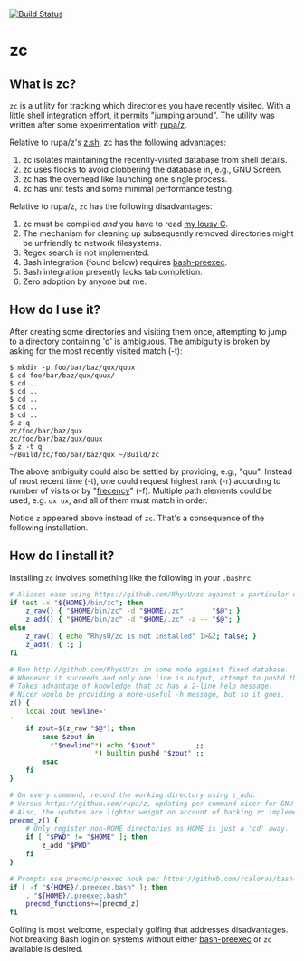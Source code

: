 [![Build Status](https://travis-ci.org/RhysU/zc.svg?branch=master)](https://travis-ci.org/RhysU/zc)

# zc

## What is zc?

`zc` is a utility for tracking which directories you have recently
visited.  With a little shell integration effort, it permits "jumping
around".  The utility was written after some experimentation with
[rupa/z](https://github.com/rupa/z).

Relative to rupa/z's [z.sh](https://github.com/rupa/z/blob/master/z.sh), zc has
the following advantages:

 1. zc isolates maintaining the recently-visited database from shell details.
 2. zc uses flocks to avoid clobbering the database in, e.g., GNU Screen.
 3. zc has the overhead like launching one single process.
 4. zc has unit tests and some minimal performance testing.

Relative to rupa/z, `zc` has the following disadvantages:

 1. zc must be compiled *and* you have to read [my lousy C](zc.c).
 2. The mechanism for cleaning up subsequently removed directories might
    be unfriendly to network filesystems.
 3. Regex search is not implemented.
 4. Bash integration (found below) requires
    [bash-preexec](https://github.com/rcaloras/bash-preexec).
 5. Bash integration presently lacks tab completion.
 6. Zero adoption by anyone but me.

## How do I use it?

After creating some directories and visiting them once, attempting to jump
to a directory containing 'q' is ambiguous.  The ambiguity is broken by
asking for the most recently visited match (-t):
```
$ mkdir -p foo/bar/baz/qux/quux
$ cd foo/bar/baz/qux/quux/
$ cd ..
$ cd ..
$ cd ..
$ cd ..
$ cd ..
$ z q
zc/foo/bar/baz/qux
zc/foo/bar/baz/qux/quux
$ z -t q
~/Build/zc/foo/bar/baz/qux ~/Build/zc
```
The above ambiguity could also be settled by providing, e.g., "quu".  Instead
of most recent time (-t), one could request highest rank (-r) according to
number of visits or by "[frecency](https://en.wikipedia.org/wiki/Frecency)"
(-f).  Multiple path elements could be used, e.g. `ux ux`, and all of them
must match in order.

Notice `z` appeared above instead of `zc`.  That's a consequence of
the following installation.

## How do I install it?

Installing `zc` involves something like the following in your `.bashrc`.

```bash
# Aliases ease using https://github.com/RhysU/zc against a particular database
if test -x "${HOME}/bin/zc"; then
    z_raw() { "$HOME/bin/zc" -d "$HOME/.zc"       "$@"; }
    z_add() { "$HOME/bin/zc" -d "$HOME/.zc" -a -- "$@"; }
else
    z_raw() { echo "RhysU/zc is not installed" 1>&2; false; }
    z_add() { :; }
fi

# Run http://github.com/RhysU/zc in some mode against fixed database.
# Whenever it succeeds and only one line is output, attempt to pushd there.
# Takes advantage of knowledge that zc has a 2-line help message.
# Nicer would be providing a more-useful -h message, but so it goes.
z() {
    local zout newline='
'
    if zout=$(z_raw "$@"); then
        case $zout in
          *"$newline"*) echo "$zout"          ;;
                     *) builtin pushd "$zout" ;;
        esac
    fi
}

# On every command, record the working directory using z_add.
# Versus https://github.com/rupa/z, updating per-command nicer for GNU Screen.
# Also, the updates are lighter weight on account of backing zc implementation.
precmd_z() {
    # Only register non-HOME directories as HOME is just a 'cd' away.
    if [ "$PWD" != "$HOME" ]; then
        z_add "$PWD"
    fi
}

# Prompts use precmd/preexec hook per https://github.com/rcaloras/bash-preexec.
if [ -f "${HOME}/.preexec.bash" ]; then
    . "${HOME}/.preexec.bash"
    precmd_functions+=(precmd_z)
fi
```

Golfing is most welcome, especially golfing that addresses disadvantages.  Not
breaking Bash login on systems without either
[bash-preexec](https://github.com/rcaloras/bash-preexec) or `zc` available is
desired.
